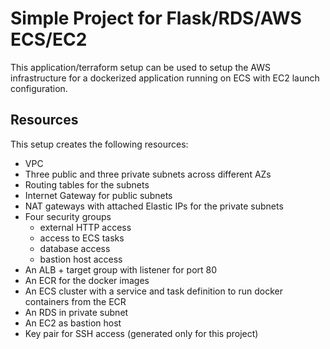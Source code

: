 # Simple Project for Flask/RDS/AWS ECS/EC2

This application/terraform setup can be used to setup the AWS infrastructure
for a dockerized application running on ECS with EC2 launch configuration.

## Resources

This setup creates the following resources:

- VPC
- Three public and three private subnets across different AZs
- Routing tables for the subnets
- Internet Gateway for public subnets
- NAT gateways with attached Elastic IPs for the private subnets
- Four security groups
  - external HTTP access
  - access to ECS tasks
  - database access
  - bastion host access
- An ALB + target group with listener for port 80
- An ECR for the docker images
- An ECS cluster with a service and task definition to run docker containers from the ECR
- An RDS in private subnet
- An EC2 as bastion host
- Key pair for SSH access (generated only for this project)


<!-- ![example](https://d2908q01vomqb2.cloudfront.net/1b6453892473a467d07372d45eb05abc2031647a/2018/01/26/Slide5.png "Infrastructure illustration")
(Source: https://aws.amazon.com/de/blogs/compute/task-networking-in-aws-fargate/)

### Get Started building your own infrastructure

- Install terraform on MacOS with `brew install terraform`
- create your own `secrets.tfvars` based on `secrets.example.tfvars`, insert the values for your AWS access key and secrets. If you don't create your `secrets.tfvars`, don't worry. Terraform will interactively prompt you for missing variables later on. You can also create your `environment.tfvars` file to manage non-secret values for different environments or projects with the same infrastructure
- execute `terraform init`, it will initialize your local terraform and connect it to the state store, and it will download all the necessary providers
- execute `terraform plan -var-file="secret.tfvars" -var-file="environment.tfvars" -out="out.plan"` - this will calculate the changes terraform has to apply and creates a plan. If there are changes, you will see them. Check if any of the changes are expected, especially deletion of infrastructure.
- if everything looks good, you can execute the changes with `terraform apply out.plan`

### Setting up Terraform Backend

Sometimes we need to setup the Terraform Backend from Scratch, if we need to setup a completely separate set of Infrastructure or start a new project. This involves setting up a backend where Terraform keeps track of the state outside your local machine, and hooking up Terraform with AWS.
Here is a guideline:

1. Setup AWS CLI on MacOS with `brew install aws-cli`
   1. Get access key and secret from IAM for your user
   1. execute `aws configure` .. enter your key and secret
   1. find your credentials stored in files within `~/.aws` folder
1. Create s3 bucket to hold our terraform state with this command: `aws s3api create-bucket --bucket my-terraform-backend-store --region eu-central-1 --create-bucket-configuration LocationConstraint=eu-central-1`
1. Because the terraform state contains some very secret secrets, setup encryption of bucket: `aws s3api put-bucket-encryption --bucket my-terraform-backend-store --server-side-encryption-configuration "{\"Rules\":[{\"ApplyServerSideEncryptionByDefault\":{\"SSEAlgorithm\":\"AES256\"}}]}"`
1. Create IAM user for Terraform `aws iam create-user --user-name my-terraform-user`
1. Add policy to access S3 and DynamoDB access -

   - `aws iam attach-user-policy --policy-arn arn:aws:iam::aws:policy/AmazonS3FullAccess --user-name my-terraform-user`
   - `aws iam attach-user-policy --policy-arn arn:aws:iam::aws:policy/AmazonDynamoDBFullAccess --user-name my-terraform-user`

1. Create bucket policy, put against bucket `aws s3api put-bucket-policy --bucket my-terraform-backend-store --policy file://policy.json`. Here is the policy file - the actual ARNs need to be adjusted based on the output of the steps above:

   ```sh
    cat <<-EOF >> policy.json
    {
        "Statement": [
            {
                "Effect": "Allow",
                "Principal": {
                    "AWS": "arn:aws:iam::937707138518:user/my-terraform-user"
                },
                "Action": "s3:*",
#                "Resource": "arn:aws:s3:::my-terraform-backend-store"
#            }
#        ]
#    }
#    EOF
#   ```

1. Enable versioning in bucket with `aws s3api put-bucket-versioning --bucket terraform-remote-store --versioning-configuration Status=Enabled`
1. create the AWS access keys for your deployment user with `aws iam create-access-key --user-name my-terraform-user`, this will output access key and secret, which can be used as credentials for executing Terraform against AWS - i.e. you can put the values into the `secrets.tfvars` file
1. execute initial terraforming
1. after initial terraforming, the state lock dynamo DB table is created and can be used for all subsequent executions. Therefore, this line in `main.tf` can be un-commented:

```hcl
    # dynamodb_table = "terraform-state-lock-dynamo" - uncomment this line once the terraform-state-lock-dynamo has been terraformed
```
-->